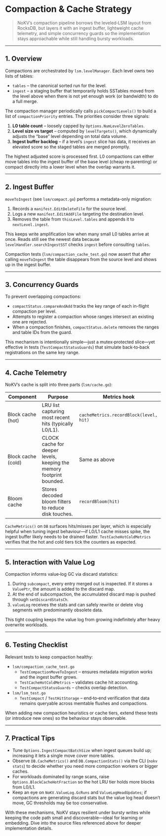 # Compaction & Cache Strategy

> NoKV’s compaction pipeline borrows the leveled‑LSM layout from RocksDB, but layers it with an ingest buffer, lightweight cache telemetry, and simple concurrency guards so the implementation stays approachable while still handling bursty workloads.

---

## 1. Overview

Compactions are orchestrated by `lsm.levelManager`.  Each level owns two lists of tables:

- `tables` – the canonical sorted run for the level.
- `ingest` – a staging buffer that temporarily holds SSTables moved from the level above when there is not yet enough work (or bandwidth) to do a full merge.

The compaction manager periodically calls `pickCompactLevels()` to build a list of `compactionPriority` entries.  The priorities consider three signals:

1. **L0 table count** – loosely capped by `Options.NumLevelZeroTables`.
2. **Level size vs target** – computed by `levelTargets()`, which dynamically adjusts the “base” level depending on total data volume.
3. **Ingest buffer backlog** – if a level’s `ingest` slice has data, it receives an elevated score so the staged tables are merged promptly.

The highest adjusted score is processed first.  L0 compactions can either move tables into the ingest buffer of the base level (cheap re‑parenting) or compact directly into a lower level when the overlap warrants it.

---

## 2. Ingest Buffer

`moveToIngest` (see `lsm/compact.go`) performs a metadata-only migration:

1. Records a `manifest.EditDeleteFile` for the source level.
2. Logs a new `manifest.EditAddFile` targeting the destination level.
3. Removes the table from `thisLevel.tables` and appends it to `nextLevel.ingest`.

This keeps write amplification low when many small L0 tables arrive at once.  Reads still see the newest data because `levelHandler.searchIngestSST` checks `ingest` before consulting `tables`.

Compaction tests (`lsm/compaction_cache_test.go`) now assert that after calling `moveToIngest` the table disappears from the source level and shows up in the ingest buffer.

---

## 3. Concurrency Guards

To prevent overlapping compactions:

- `compactStatus.compareAndAdd` tracks the key range of each in-flight compaction per level.
- Attempts to register a compaction whose ranges intersect an existing one are rejected.
- When a compaction finishes, `compactStatus.delete` removes the ranges and table IDs from the guard.

This mechanism is intentionally simple—just a mutex‐protected slice—yet effective in tests (`TestCompactStatusGuards`) that simulate back‑to‑back registrations on the same key range.

---

## 4. Cache Telemetry

NoKV’s cache is split into three parts (`lsm/cache.go`):

| Component | Purpose | Metrics hook |
| --- | --- | --- |
| Block cache (hot) | LRU list capturing most recent hits (typically L0/L1). | `cacheMetrics.recordBlock(level, hit)` |
| Block cache (cold) | CLOCK cache for deeper levels, keeping the memory footprint bounded. | Same as above |
| Bloom cache | Stores decoded bloom filters to reduce disk touches. | `recordBloom(hit)` |

`CacheMetrics()` on `DB` surfaces hits/misses per layer, which is especially helpful when tuning ingest behaviour—if L0/L1 cache misses spike, the ingest buffer likely needs to be drained faster.  `TestCacheHotColdMetrics` verifies that the hot and cold tiers tick the counters as expected.

---

## 5. Interaction with Value Log

Compaction informs value‑log GC via discard statistics:

1. During `subcompact`, every entry merged out is inspected.  If it stores a `ValuePtr`, the amount is added to the discard map.
2. At the end of subcompaction, the accumulated discard map is pushed through `setDiscardStatsCh`.
3. `valueLog` receives the stats and can safely rewrite or delete vlog segments with predominantly obsolete data.

This tight coupling keeps the value log from growing indefinitely after heavy overwrite workloads.

---

## 6. Testing Checklist

Relevant tests to keep compaction healthy:

- `lsm/compaction_cache_test.go`
  - `TestCompactionMoveToIngest` – ensures metadata migration works and the ingest buffer grows.
  - `TestCacheHotColdMetrics` – validates cache hit accounting.
  - `TestCompactStatusGuards` – checks overlap detection.
- `lsm/lsm_test.go`
  - `TestCompact` / `TestHitStorage` – end‑to‑end verification that data remains queryable across memtable flushes and compactions.

When adding new compaction heuristics or cache tiers, extend these tests (or introduce new ones) so the behaviour stays observable.

---

## 7. Practical Tips

- Tune `Options.IngestCompactBatchSize` when ingest queues build up; increasing it lets a single move cover more tables.
- Observe `DB.CacheMetrics()` and `DB.CompactionStats()` via the CLI (`nokv stats`) to decide whether you need more compaction workers or bigger caches.
- For workloads dominated by range scans, raise `Options.BlockCacheHotFraction` so the hot LRU tier holds more blocks from L0/L1.
- Keep an eye on `NoKV.ValueLog.GcRuns` and `ValueLogHeadUpdates`; if compactions are generating discard stats but the value log head doesn’t move, GC thresholds may be too conservative.

With these mechanisms, NoKV stays resilient under bursty writes while keeping the code path small and discoverable—ideal for learning or embedding.  Dive into the source files referenced above for deeper implementation details.

